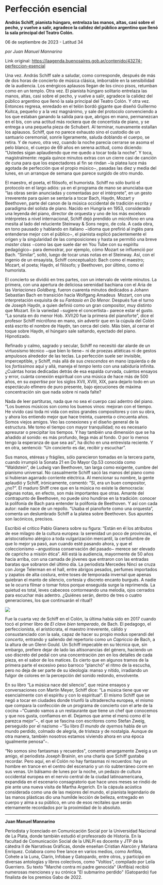 # Perfección esencial

**András Schiff, pianista húngaro,  entrelaza las manos, altas, casi sobre el pecho, y vuelve a salir, agradece la calidez del público argentino que llenó la sala principal del Teatro Colón.**

06 de septiembre de 2023 - Latitud 34

_por Juan Manuel Mannarino_

Link original: https://laagenda.buenosaires.gob.ar/contenido/43274-perfeccion-esencial



Una vez. András Schiff sale a saludar, como corresponde, después de más de dos horas de concierto de música clásica, imborrable en la sensibilidad de la audiencia. Los enérgicos aplausos llegan de los cinco pisos, retumban como en un templo. Otra vez. El pianista húngaro solitario entrelaza las manos, altas, casi sobre el pecho, y vuelve a salir, agradece la calidez del público argentino que llenó la sala principal del Teatro Colón. Y otra vez. Entonces regresa, enredado en el telón bordó gigante que diseñó Guillermo Kuitca, pequeño y a la vez magnánimo, y sale del protocolo convenciendo a los que estaban ganando la salida para que, abrigos en mano, permanezcan en el bis, con una actitud más rockera que de concertista de piano, y se entrega a una pequeña pieza de Schubert. Al terminar, nuevamente estallan los aplausos. Schiff, que no parece exhausto sino el custodio de un santuario ceremonial, sonríe ligeramente, saluda doblando el cuerpo, se retira. Y de nuevo, otra vez, cuando la noche parecía cerrarse se asoma el pelo blanco, el cuerpo de 69 años en serena actitud, como diciendo: “Ustedes sigan aplaudiendo que me quedo a tocar toda la noche”. Y toca, magistralmente: regala quince minutos extras con un cierre casi de canción de cuna para que los espectadores al fin se rindan −la platea luce más agotada de perfección que el propio músico−, pasadas las diez y media del lunes, en un arranque de semana que parece surgido de otro mundo.




El maestro, el poeta, el filósofo, el humorista. Schiff no sólo burló el protocolo en el largo adiós: ya en el programa de mano se anunciaba que “las obras serán anunciadas y comentadas por el intérprete”, en un gesto irreverente para quien se sentaría a tocar Bach, Haydn, Mozart y Beethoven, parte del canon de la música occidental de tradición escrita y paradigma del solista de piano. Nacido en Hungría en 1953, considerado una leyenda del piano, director de orquesta y uno de los más excelsos intérpretes a nivel internacional, Schiff dejó prendido un micrófono en una mesita al lado del reluciente Steinway & Sons negro, de cola. A cada obra, en tono pausado y hablando en italiano −idioma que prefirió al inglés para entenderse mejor con el público−, el pianista explicó pacientemente el origen y la singularidad de las composiciones y hasta se permitió una breve *master class* −como las que suele dar en You Tube con su espíritu pedagógico− para demostrar, por ejemplo, cómo Mozart se influenció por Bach. “Similar”, soltó, luego de tocar unas notas en el Steinway. Así, con el ingenio de un ensayista, Schiff conceptualizó: Bach como el maestro; Mozart, el poeta; Haydn, el filósofo; y Beethoven, por último, como el humorista.




El concierto se dividió en tres partes, con un intervalo de veinte minutos. La primera, con una apertura de deliciosa serenidad bachiana con el Aria de las *Variaciones Goldberg*, fueron cuarenta minutos dedicados a Johann Sebastian Bach en transición hacia Wolfgang Amadeus  Mozart, con una interpretación exquisita de su *Fantasía en Do Menor.* Después fue el turno de Joseph Haydn, a quien definió como un gran compositor, muy distinto que Mozart. En la variedad −sugiere el concertista− parece estar el gusto. “La sonata en do menor Hob. XVI\20 fue la primera del pianoforte”, dice el profesor Schiff micrófono en mano, sin advertir que en la cúpula del Colón está escrito el nombre de Haydn, tan cerca del cielo. Más bien, al cerrar el toque sobre Haydn, el húngaro sale saltando, eyectado del piano. Hipnotizado.




Refinado y calmo, sagrado y secular, Schiff no necesitó dar alarde de un virtuosismo técnico −que bien lo tiene− ni de proezas atléticas ni de gestos ampulosos alrededor de las teclas. La perfección suele ser invisible, imperceptible, y Schiff, más allá de sus *crescendos* en mano izquierda o de los *fortissimos* aquí y allá, maneja el *tempo* lento con una sabiduría infinita. ¿Cuántas horas dedicadas detrás de esa espalda curvada, cuántos ensayos y error, cuánta conexión espiritual con una música de hace más de 500 años, en su *expertise* por los siglos XVII, XVIII, XIX, para dejarlo todo en un espectáculo efímero de puro presente, bajo ejecuciones de máxima concentración sin que nada sobre ni nada falte?




Nada de leer partituras, nada que no sea el cuerpo casi adentro del piano. “Los buenos músicos son como los buenos vinos: mejoran con el tiempo. He vivido casi toda mi vida con estos grandes compositores y con su obra, y ahora los entiendo mejor que hace treinta, cuarenta o cincuenta años. Somos viejos amigos. Veo las conexiones y el diseño general de la estructura. Me tomo el tiempo con mayor tranquilidad; no es necesario apresurar o precipitar los tiempos. Y hay también una dimensión que se ha añadido al sonido: es más profundo, llega más al fondo. O por lo menos tengo la esperanza de que sea así”, ha dicho en una entrevista reciente. Y en otra, sentenció: “Un concierto es dar, recibir y escuchar”.




Sus manos, etéreas y frágiles, sólo parecieron tomadas en la tercera parte, cuando irrumpió la Sonata 21 en Do Mayor Op.53 conocida como “Waldstein”, de Ludwig van Beethoven, tan larga como exigente, cumbre del pianismo universal. No casualmente Schiff sacó las manos del piano como si hubieran agarrado corriente eléctrica. Al mencionar su nombre, la gente aplaudió y Schiff, irónicamente, comentó: “Sí, era un buen compositor, ¿no?”. El maduro Shiff cree que en la música no existe la democracia: algunas notas, en efecto, son más importantes que otras. Amante del contrapunto de Beethoven, no puede sino hundirse en la tradición: conocer la polifonía de Bach para entender la polifonía de Beethoven. Y así con cada autor: nadie nace de un repollo. “Usaba el pianoforte como una orquesta”, comenta un deslumbrado Schiff a la platea sobre Beethoven. Sus apuntes son lacónicos, precisos.




Escribió el crítico Pablo Gianera sobre su figura: “Están en él los atributos de ese milagro de la cultura europea: la serenidad un poco de provincias, el aristocratismo alérgico a toda vulgarización mercantil, la certidumbre de que lo mejor ya pasó, aun cuando esté pasando ahora, y que el coleccionismo −angustiosa conservación del pasado− merece ser elevado de capricho a misión ética”. Allí está la audiencia, mayormente de 50 años hacia arriba, con una camada de jóvenes que entraron con las entradas baratas que sobraron del último día. La periodista Mercedes Ninci se cruza con Jorge Telerman en el hall, entre abrigos pesados, perfumes importados y zapatos de alta costura, entre toses de temporada invernal que apenas quiebran el manto de silencio, cortesía y discreto encanto burgués. A nadie se le ocurra filmar o tomar fotos porque enseguida surge la reprimenda. La quietud es total, leves cabeceos contorneando una melodía, ojos cerrados para escuchar más adentro. ¿Quiénes serán, dentro de tres o cuatro generaciones, los que continuarán el ritual?




![](https://cdn.feater.me/files/images/2644369/bd0c41a3-bbe8-4c4f-87c1-2e14609d88fd.jpg)




Fue la cuarta vez de Schiff en el Colón, la última había sido en 2017 cuando tocó el primer libro de *El clave bien temperado*, de Bach. El pedagogo, el perfeccionista, el aristócrata, el maestro irreverente, cálido y consustanciado con la sala, capaz de hacer su propio modus operandi del *concerto*, entrando y saliendo del repertorio como un *Capriccio* de Bach, a la altura de un Glenn Gould. Un Schiff impecable en su técnica que, sin embargo, prefiere dejar de lado las altisonancias del género, haciendo un uso discreto del pedal con una concentración zen en los detalles de cada pieza, en el sabor de los matices. Es cierto que en algunos tramos de la primera parte el excesivo peso barroco “planchó” el ritmo de la escucha, pero no deja de ser parte de su ideología: manso y nítido, irradiando un fulgor de colores en la percepción del sonido redondo, envolvente.




En su libro “La música nace del silencio”, que reúne ensayos y conversaciones con Martin Meyer, Schiff dice: “La música tiene que ver esencialmente con el espíritu y con lo espiritual”. El mismo Schiff que se negó a tocar en ciudades donde triunfó la ultraderecha europea, el mismo que compara la confección de un programa de concierto con el arte de la cocina −“Cuando vamos a un restaurante que tiene un chef que conocemos y que nos gusta, confiamos en él. Dejamos que arme el menú como él le parezca mejor”−, el que se fascina con escritores como Stefan Zweig, perseguido por el nazismo −“Su libro *El mundo de ayer*nos habla de un mundo perdido, colmado de alegría, de tristeza y de nostalgia. Aunque de otra manera, también nosotros estamos viviendo ahora en una época igualmente penosa”−.




“No somos sino fantasmas y recuerdos", comentó amargamente Zweig a un amigo, el periodista Joseph Brainin, en una charla que Schiff gustaba recordar. Pero aquí, en el Colón no hay fantasmas ni recuerdos: hay un hombre en trance en el centro del escenario y un río subterráneo corre en sus venas. Un bálsamo de lunes por la noche, un pedazo de cultura occidental europea en el nervio central de la ciudad latinoamericana, expandida en el escenario consagratorio que hace unos meses se rindió de pie ante una nueva visita de Martha Argerich. En la cápsula acústica considerada como una de las mejores del mundo, el pianista legendario de las manos plásticas dio una humilde lección de belleza, entregado en cuerpo y alma a su público, en uno de esos recitales que serán eternamente recordados por la proximidad de lo absoluto.




---




**Juan Manuel Mannarino**




Periodista y licenciado en Comunicación Social por la Universidad Nacional de La Plata, donde también estudió el profesorado de Historia. En la facultad de Comunicación Social de la UNLPí es docente y JTP de la cátedra II de Narrativas Gráficas, donde enseñan Cristian Alarcón y Mariana Enríquez. Colabora como free lance en varios medios, como Anfibia, Cohete a la Luna, Clarín, Infobae y Gatopardo, entre otros, y participó en diversas antologías y libros colectivos, como "Voltios", compilado por Leila Guerriero. Su texto "Marché contra mi padre genocida" (Anfibia) recibió numerosas menciones y su crónica "El submarino perdido" (Gatopardo) fue finalista de los premios Gabo de 2022.



